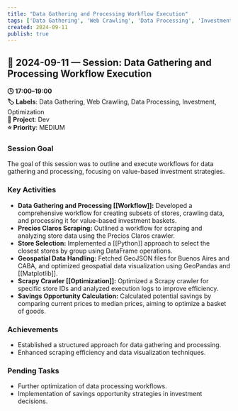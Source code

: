 ```yaml
---
title: "Data Gathering and Processing Workflow Execution"
tags: ['Data Gathering', 'Web Crawling', 'Data Processing', 'Investment', 'Optimization']
created: 2024-09-11
publish: true
---
```


## 📅 2024-09-11 — Session: Data Gathering and Processing Workflow Execution

**🕒 17:00–19:00**  
**🏷️ Labels**: Data Gathering, Web Crawling, Data Processing, Investment, Optimization  
**📂 Project**: Dev  
**⭐ Priority**: MEDIUM  


### Session Goal
The goal of this session was to outline and execute workflows for data gathering and processing, focusing on value-based investment strategies.

### Key Activities
- **Data Gathering and Processing [[Workflow]]:** Developed a comprehensive workflow for creating subsets of stores, crawling data, and processing it for value-based investment baskets.
- **Precios Claros Scraping:** Outlined a workflow for scraping and analyzing store data using the Precios Claros crawler.
- **Store Selection:** Implemented a [[Python]] approach to select the closest stores by group using DataFrame operations.
- **Geospatial Data Handling:** Fetched GeoJSON files for Buenos Aires and CABA, and optimized geospatial data visualization using GeoPandas and [[Matplotlib]].
- **Scrapy Crawler [[Optimization]]:** Optimized a Scrapy crawler for specific store IDs and analyzed execution logs to improve efficiency.
- **Savings Opportunity Calculation:** Calculated potential savings by comparing current prices to median prices, aiming to optimize a basket of goods.

### Achievements
- Established a structured approach for data gathering and processing.
- Enhanced scraping efficiency and data visualization techniques.

### Pending Tasks
- Further optimization of data processing workflows.
- Implementation of savings opportunity strategies in investment decisions.
